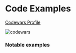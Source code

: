 # Code Examples


[Codewars Profile][codewars link]

![codewars][codewars badge]

### Notable examples



[codewars link]: https://www.codewars.com/users/Oziabr
[codewars badge]: https://www.codewars.com/users/Oziabr/badges/large "codewars badge"
